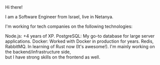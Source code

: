 Hi there!

I am a Software Engineer from Israel, live in Netanya.

I'm working for tech companies on the following technologies:

Node.js: +4 years of XP. 
PostgreSQL: My go-to database for large server applications. 
Docker: Worked with Docker in production for years. 
Redis, RabbitMQ. 
In learning of Rust now (It's awesome!). 
I'm mainly working on the backend/infrastructure side,  
but I have strong skills on the frontend as well.
